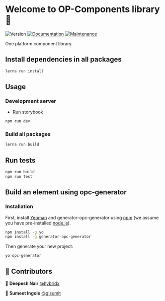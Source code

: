 # Welcome to OP-Components library 👋

![Version](https://img.shields.io/badge/version-1.0.0-blue.svg?cacheSeconds=2592000)
[![Documentation](https://img.shields.io/badge/documentation-yes-brightgreen.svg)](https://github.com/1-Platform/op-components#readme)
[![Maintenance](https://img.shields.io/badge/Maintained%3F-yes-green.svg)](https://github.com/1-Platform/op-components/graphs/commit-activity)

One platform component library.

## Install dependencies in all packages

```sh
lerna run install
```

## Usage

### Development server

- Run storybook

```sh
npm run dev
```

### Build all packages

```sh
lerna run build
```

## Run tests

```sh
npm run build
npm run test
```

## Build an element using opc-generator

### Installation

First, install [Yeoman](http://yeoman.io) and generator-opc-generator using [npm](https://www.npmjs.com/) (we assume you have pre-installed [node.js](https://nodejs.org/)).

```bash
npm install -g yo
npm install -g generator-opc-generator
```

Then generate your new project:

```bash
yo opc-generator
```


## 🤝 Contributors

👤 **Deepesh Nair** [@hybridx](https://github.com/hybridx)

👤 **Sumeet Ingole** [@gisumit](https://github.com/gisumit)

